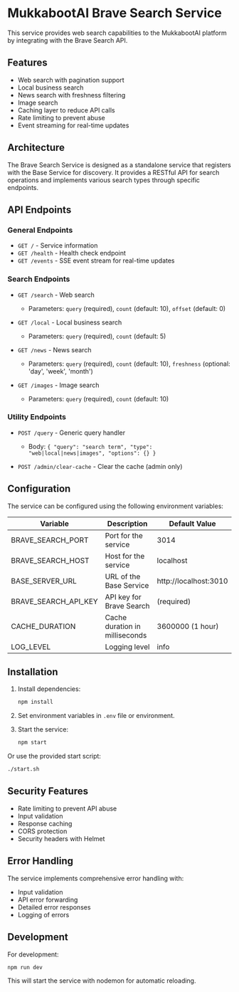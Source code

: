 # MukkabootAI Brave Search Service

This service provides web search capabilities to the MukkabootAI platform by integrating with the Brave Search API.

## Features

- Web search with pagination support
- Local business search
- News search with freshness filtering
- Image search
- Caching layer to reduce API calls
- Rate limiting to prevent abuse
- Event streaming for real-time updates

## Architecture

The Brave Search Service is designed as a standalone service that registers with the Base Service for discovery. It provides a RESTful API for search operations and implements various search types through specific endpoints.

## API Endpoints

### General Endpoints

- `GET /` - Service information
- `GET /health` - Health check endpoint
- `GET /events` - SSE event stream for real-time updates

### Search Endpoints

- `GET /search` - Web search
  - Parameters: `query` (required), `count` (default: 10), `offset` (default: 0)
  
- `GET /local` - Local business search
  - Parameters: `query` (required), `count` (default: 5)
  
- `GET /news` - News search
  - Parameters: `query` (required), `count` (default: 10), `freshness` (optional: 'day', 'week', 'month')
  
- `GET /images` - Image search
  - Parameters: `query` (required), `count` (default: 10)

### Utility Endpoints

- `POST /query` - Generic query handler
  - Body: `{ "query": "search term", "type": "web|local|news|images", "options": {} }`
  
- `POST /admin/clear-cache` - Clear the cache (admin only)

## Configuration

The service can be configured using the following environment variables:

| Variable | Description | Default Value |
|----------|-------------|---------------|
| BRAVE_SEARCH_PORT | Port for the service | 3014 |
| BRAVE_SEARCH_HOST | Host for the service | localhost |
| BASE_SERVER_URL | URL of the Base Service | http://localhost:3010 |
| BRAVE_SEARCH_API_KEY | API key for Brave Search | (required) |
| CACHE_DURATION | Cache duration in milliseconds | 3600000 (1 hour) |
| LOG_LEVEL | Logging level | info |

## Installation

1. Install dependencies:
   ```bash
   npm install
   ```

2. Set environment variables in `.env` file or environment.

3. Start the service:
   ```bash
   npm start
   ```

Or use the provided start script:
```bash
./start.sh
```

## Security Features

- Rate limiting to prevent API abuse
- Input validation
- Response caching
- CORS protection
- Security headers with Helmet

## Error Handling

The service implements comprehensive error handling with:
- Input validation
- API error forwarding
- Detailed error responses
- Logging of errors

## Development

For development:
```bash
npm run dev
```

This will start the service with nodemon for automatic reloading.
